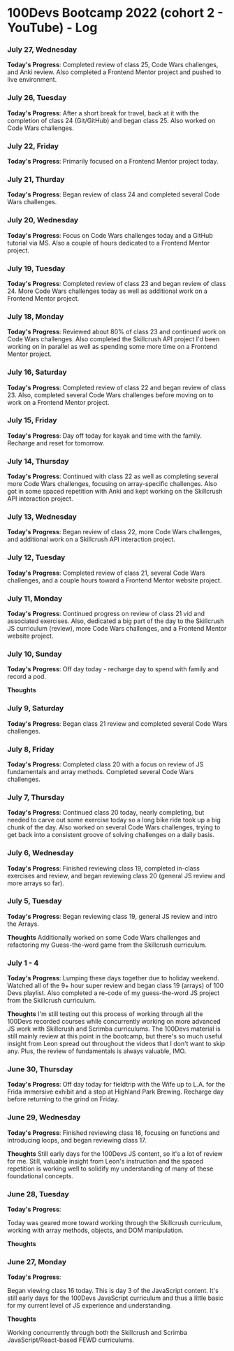 # 100Devs Bootcamp 2022 (cohort 2 - YouTube) - Log


### July 27, Wednesday

**Today's Progress**: Completed review of class 25, Code Wars challenges, and Anki review. Also completed a Frontend Mentor project and pushed to live environment.


### July 26, Tuesday

**Today's Progress**: After a short break for travel, back at it with the completion of class 24 (Git/GitHub) and began class 25. Also worked on Code Wars challenges.


### July 22, Friday

**Today's Progress**: Primarily focused on a Frontend Mentor project today.


### July 21, Thurday

**Today's Progress**: Began review of class 24 and completed several Code Wars challenges.


### July 20, Wednesday

**Today's Progress**: Focus on Code Wars challenges today and a GitHub tutorial via MS. Also a couple of hours dedicated to a Frontend Mentor project.


### July 19, Tuesday

**Today's Progress**: Completed review of class 23 and began review of class 24. More Code Wars challenges today as well as additional work on a Frontend Mentor project.


### July 18, Monday

**Today's Progress**: Reviewed about 80% of class 23 and continued work on Code Wars challenges. Also completed the Skillcrush API project I'd been working on in parallel as well as spending some more time on a Frontend Mentor project. 


### July 16, Saturday

**Today's Progress**: Completed review of class 22 and began review of class 23. Also, completed several Code Wars challenges before moving on to work on a Frontend Mentor project.


### July 15, Friday 

**Today's Progress**: Day off today for kayak and time with the family. Recharge and reset for tomorrow.


### July 14, Thursday

**Today's Progress**: Continued with class 22 as well as completing several more Code Wars challenges, focusing on array-specific challenges. Also got in some spaced repetition with Anki and kept working on the Skillcrush API interaction project.


### July 13, Wednesday 

**Today's Progress**: Began review of class 22, more Code Wars challenges, and additional work on a Skillcrush API interaction project.


### July 12, Tuesday

**Today's Progress**: Completed review of class 21, several Code Wars challenges, and a couple hours toward a Frontend Mentor website project.


### July 11, Monday

**Today's Progress**: Continued progress on review of class 21 vid and associated exercises. Also, dedicated a big part of the day to the Skillcrush JS curriculum (review), more Code Wars challenges, and a Frontend Mentor website project.


### July 10, Sunday

**Today's Progress**: Off day today - recharge day to spend with family and record a pod.

**Thoughts** 

### July 9, Saturday

**Today's Progress**: Began class 21 review and completed several Code Wars challenges.


### July 8, Friday

**Today's Progress**: Completed class 20 with a focus on review of JS fundamentals and array methods. Completed several Code Wars challenges.


### July 7, Thursday

**Today's Progress**:
Continued class 20 today, nearly completing, but needed to carve out some exercise today so a long bike ride took up a big chunk of the day. Also worked on several Code Wars challenges, trying to get back into a consistent groove of solving challenges on a daily basis.


### July 6, Wednesday

**Today's Progress**:
Finished reviewing class 19, completed in-class exercises and review, and began reviewing class 20 (general JS review and more arrays so far).


### July 5, Tuesday

**Today's Progress**:
Began reviewing class 19, general JS review and intro the Arrays. 

**Thoughts** 
Additionally worked on some Code Wars challenges and refactoring my Guess-the-word game from the Skillcrush curriculum.

### July 1 - 4

**Today's Progress**: 
Lumping these days together due to holiday weekend. Watched all of the 9+ hour super review and began class 19 (arrays) of 100 Devs playlist. Also completed a re-code of my guess-the-word JS project from the Skillcrush curriculum.

**Thoughts** 
I'm still testing out this process of working through all the 100Devs recorded courses while concurrently working on more advanced JS work with Skillcrush and Scrimba curriculums. The 100Devs material is still mainly review at this point in the bootcamp, but there's so much useful insight from Leon spread out throughout the videos that I don't want to skip any. Plus, the review of fundamentals is always valuable, IMO.


### June 30, Thursday

**Today's Progress**: 
Off day today for fieldtrip with the Wife up to L.A. for the Frida immersive exhibit and a stop at Highland Park Brewing. Recharge day before returning to the grind on Friday.

### June 29, Wednesday

**Today's Progress**: 
Finished reviewing class 16, focusing on functions and introducing loops, and began reviewing class 17.

**Thoughts** 
Still early days for the 100Devs JS content, so it's a lot of review for me. Still, valuable insight from Leon's instruction and the spaced repetition is working well to solidify my understanding of many of these foundational concepts. 

### June 28, Tuesday

**Today's Progress**: 

Today was geared more toward working through the Skillcrush curriculum, working with array methods, objects, and DOM manipulation. 

**Thoughts** 


### June 27, Monday

**Today's Progress**: 

Began viewing class 16 today. This is day 3 of the JavaScript content. It's still early days for the 100Devs JavaScript curriculum and thus a little basic for my current level of JS experience and understanding.

**Thoughts** 

Working concurrently through both the Skillcrush and Scrimba JavaScript/React-based FEWD curriculums.
